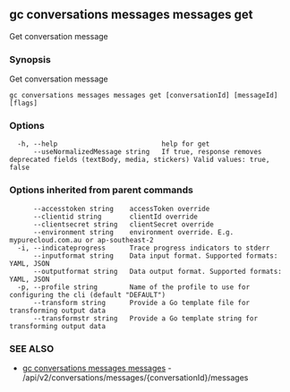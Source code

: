 ## gc conversations messages messages get

Get conversation message

### Synopsis

Get conversation message

```
gc conversations messages messages get [conversationId] [messageId] [flags]
```

### Options

```
  -h, --help                          help for get
      --useNormalizedMessage string   If true, response removes deprecated fields (textBody, media, stickers) Valid values: true, false
```

### Options inherited from parent commands

```
      --accesstoken string    accessToken override
      --clientid string       clientId override
      --clientsecret string   clientSecret override
      --environment string    environment override. E.g. mypurecloud.com.au or ap-southeast-2
  -i, --indicateprogress      Trace progress indicators to stderr
      --inputformat string    Data input format. Supported formats: YAML, JSON
      --outputformat string   Data output format. Supported formats: YAML, JSON
  -p, --profile string        Name of the profile to use for configuring the cli (default "DEFAULT")
      --transform string      Provide a Go template file for transforming output data
      --transformstr string   Provide a Go template string for transforming output data
```

### SEE ALSO

* [gc conversations messages messages](gc_conversations_messages_messages.html)	 - /api/v2/conversations/messages/{conversationId}/messages


